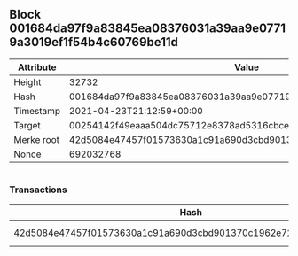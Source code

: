 ## Block 001684da97f9a83845ea08376031a39aa9e07719a3019ef1f54b4c60769be11d

Attribute | Value
--- | ---
Height | 32732
Hash | 001684da97f9a83845ea08376031a39aa9e07719a3019ef1f54b4c60769be11d
Timestamp | 2021-04-23T21:12:59+00:00
Target | 00254142f49eaaa504dc75712e8378ad5316cbcead634704b3734b6271167cc4
Merke root | 42d5084e47457f01573630a1c91a690d3cbd901370c1962e727bb9c46101a9ef
Nonce | 692032768

```

```

### Transactions

Hash | Amount
--- | ---
[42d5084e47457f01573630a1c91a690d3cbd901370c1962e727bb9c46101a9ef](42d5084e47457f01573630a1c91a690d3cbd901370c1962e727bb9c46101a9ef.md) | 10.00000000 SKEPTI 

